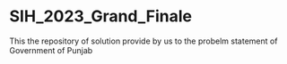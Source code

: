 # SIH_2023_Grand_Finale
 This the repository of solution provide by us to the probelm statement of Government of Punjab
